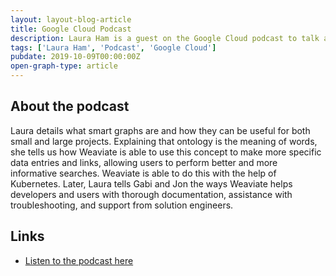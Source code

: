 ```yaml
---
layout: layout-blog-article
title: Google Cloud Podcast
description: Laura Ham is a guest on the Google Cloud podcast to talk about Weaviate and SeMI
tags: ['Laura Ham', 'Podcast', 'Google Cloud']
pubdate: 2019-10-09T00:00:00Z
open-graph-type: article
---
```


## About the podcast

Laura details what smart graphs are and how they can be useful for both small and large projects. Explaining that ontology is the meaning of words, she tells us how Weaviate is able to use this concept to make more specific data entries and links, allowing users to perform better and more informative searches. Weaviate is able to do this with the help of Kubernetes. Later, Laura tells Gabi and Jon the ways Weaviate helps developers and users with thorough documentation, assistance with troubleshooting, and support from solution engineers.

## Links

- [Listen to the podcast here](https://www.gcppodcast.com/post/episode-198-semi-technologies-with-laura-ham/)